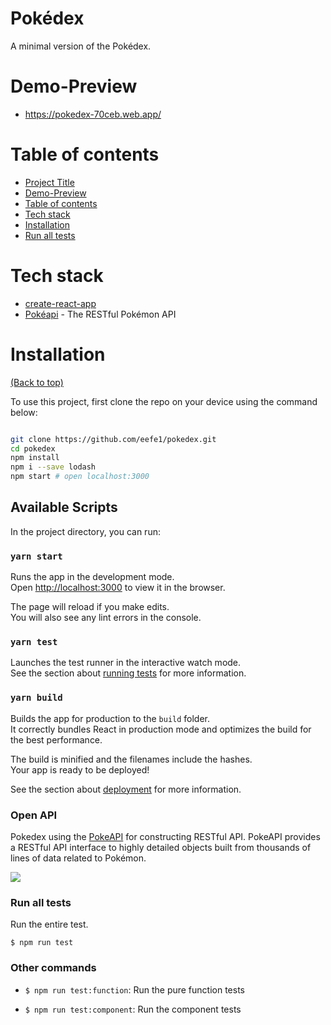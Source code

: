 
  

# Pokédex

A minimal version of the Pokédex. 

# Demo-Preview

- https://pokedex-70ceb.web.app/


# Table of contents


- [Project Title](#project-title)
- [Demo-Preview](#demo-preview)
- [Table of contents](#table-of-contents)
- [Tech stack](#Tech-stack)
- [Installation](#installation)
- [Run all tests](#Run-all-tests)

# Tech stack


* [create-react-app](https://github.com/facebook/create-react-app)
* [Pokéapi](https://pokeapi.co/) - The RESTful Pokémon API


# Installation
[(Back to top)](#table-of-contents)

To use this project, first clone the repo on your device using the command below:
 


```bash

git clone https://github.com/eefe1/pokedex.git
cd pokedex
npm install
npm i --save lodash
npm start # open localhost:3000

```
## Available Scripts

In the project directory, you can run:

### `yarn start`

Runs the app in the development mode.\
Open [http://localhost:3000](http://localhost:3000) to view it in the browser.

The page will reload if you make edits.\
You will also see any lint errors in the console.

### `yarn test`

Launches the test runner in the interactive watch mode.\
See the section about [running tests](https://facebook.github.io/create-react-app/docs/running-tests) for more information.

### `yarn build`

Builds the app for production to the `build` folder.\
It correctly bundles React in production mode and optimizes the build for the best performance.

The build is minified and the filenames include the hashes.\
Your app is ready to be deployed!

See the section about [deployment](https://facebook.github.io/create-react-app/docs/deployment) for more information.



### Open API 

Pokedex using the [PokeAPI](https://pokeapi.co/) for constructing RESTful API.
PokeAPI provides a RESTful API interface to highly detailed objects built from thousands of lines of data related to Pokémon. 

![](https://user-images.githubusercontent.com/24237865/83422649-d1b1d980-a464-11ea-8c91-a24fdf89cd6b.png)


### Run all tests

Run the entire test.

```
$ npm run test
```

### Other commands

- `$ npm run test:function`: Run the pure function tests

- `$ npm run test:component`: Run the component tests



